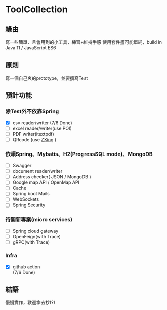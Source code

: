 # ToolCollection
## 緣由
寫一些簡單、且會用到的小工具，練習+維持手感
使用套件盡可能單純，build in Java 11 / JavaScript ES6

## 原則
寫一個自己爽的prototype，並要撰寫Test

## 預計功能
### 除Test外不依靠Spring
-[x] csv reader/writer (7/6 Done)<br>
-[ ] excel reader/writer(use POI)<br>
-[ ] PDF writer(itextpdf)<br>
-[ ] QRcode (use [ZXing](https://github.com/zxing/zxing) )<br>

### 依賴Spring、Mybatis、H2(ProgressSQL mode)、MongoDB
-[ ] Swagger<br>
-[ ] document reader/writer<br>
-[ ] Address checker( JSON / MongoDB )<br>
-[ ] Google map API / OpenMap API<br>
-[ ] Cache<br>
-[ ] Spring boot Mails<br>
-[ ] WebSockets<br>
-[ ] Spring Security<br>

### 待開新專案(micro services)
-[ ] Spring cloud gateway<br>
-[ ] OpenFeign(with Trace)<br>
-[ ] gRPC(with Trace)<br>

### Infra
-[x] github action<br>(7/6 Done)<br>


## 結語
慢慢實作，歡迎拿去抄(?)
